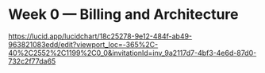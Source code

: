 # Week 0 — Billing and Architecture
https://lucid.app/lucidchart/18c25278-9e12-484f-ab49-963821083edd/edit?viewport_loc=-365%2C-40%2C2552%2C1199%2C0_0&invitationId=inv_9a2117d7-4bf3-4e6d-87d0-732c2f77da65
